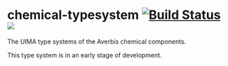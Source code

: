 # chemical-typesystem [![Build Status](https://travis-ci.com/averbis/chemical-typesystem.svg?branch=master)](https://travis-ci.com/averbis/chemical-typesystem) ![](https://img.shields.io/maven-central/v/de.averbis.textanalysis/chemical-typesystem.svg?style=flat)
The UIMA type systems of the Averbis chemical components.

This type system is in an early stage of development.
